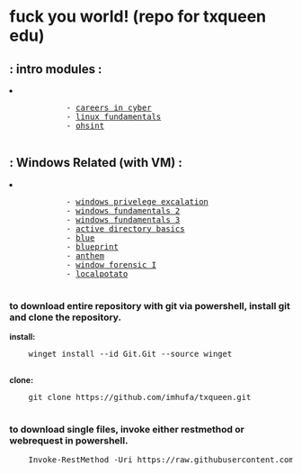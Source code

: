 <!DOCTYPE html>
<html>
<head>
	<meta charset="UTF-8"
	<meta name="author" content="hufa">
	<meta name="viewport" content="width=device-width, initial-scale=1.0">
</head>
<body>
	<h1>
		fuck you world! (repo for txqueen edu)
	</h1>
	<h2>
        : intro modules :
	</h2>
    <li>
		<pre>
			- <a href="https://tryhackme.com/r/room/careersincyber?ref=blog.tryhackme.com">careers in cyber</a>
			- <a href="https://tryhackme.com/room/linuxfundamentalspart1?ref=blog.tryhackme.com">linux fundamentals</a>
			- <a href="https://tryhackme.com/room/ohsint?ref=blog.tryhackme.com">ohsint</a>
		</pre>
    </li>
	<h2>
		: Windows Related (with VM) :
	</h2>
	<li>
        <pre>
    		- <a href="https://tryhackme.com/room/windows10privesc?ref=blog.tryhackme.com">windows privelege excalation</a>
	    	- <a href="https://tryhackme.com/room/windowsfundamentals2x0x?ref=blog.tryhackme.com">windows fundamentals 2</a>
	    	- <a href="https://tryhackme.com/room/windowsfundamentals3xzx?ref=blog.tryhackme.com">windows fundamentals 3</a>
	    	- <a href="https://tryhackme.com/room/winadbasics?ref=blog.tryhackme.com">active directory basics</a>
	    	- <a href="https://tryhackme.com/room/blue?ref=blog.tryhackme.com">blue</a>
	    	- <a href="https://tryhackme.com/room/blueprint?ref=blog.tryhackme.com">blueprint</a>
	    	- <a href="https://tryhackme.com/room/anthem?ref=blog.tryhackme.com">anthem</a>
	    	- <a href="https://tryhackme.com/room/windowsforensics1?ref=blog.tryhackme.com">window forensic I</a>
	    	- <a href="https://tryhackme.com/room/localpotato?ref=blog.tryhackme.com">localpotato</a>
       </pre>
	</li>
    <h3>
        to download entire repository with git via powershell, install git and clone the repository.
    </h3>
    <p><b>install:</b></p>
    <pre>
    winget install --id Git.Git --source winget
    </pre>
    <p><b>clone:</b></p>
    <pre>
    git clone https://github.com/imhufa/txqueen.git
    </pre>
    <h3>
        to download single files, invoke either restmethod or webrequest in powershell.
    </h3>
    <pre>
    Invoke-RestMethod -Uri https://raw.githubusercontent.com/imhufa/txqueen/main/readme.md
    </pre>
</body>
</html>

